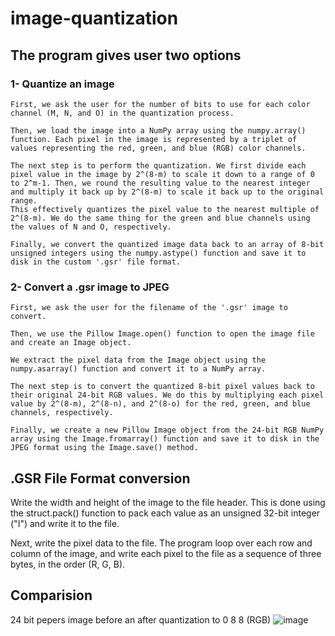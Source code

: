 # image-quantization

## The program gives user two options

### 1- Quantize an image
    First, we ask the user for the number of bits to use for each color channel (M, N, and O) in the quantization process.

    Then, we load the image into a NumPy array using the numpy.array() function. Each pixel in the image is represented by a triplet of values representing the red, green, and blue (RGB) color channels.

    The next step is to perform the quantization. We first divide each pixel value in the image by 2^(8-m) to scale it down to a range of 0 to 2^m-1. Then, we round the resulting value to the nearest integer and multiply it back up by 2^(8-m) to scale it back up to the original range. 
    This effectively quantizes the pixel value to the nearest multiple of 2^(8-m). We do the same thing for the green and blue channels using the values of N and O, respectively.

    Finally, we convert the quantized image data back to an array of 8-bit unsigned integers using the numpy.astype() function and save it to disk in the custom '.gsr' file format.

### 2- Convert a .gsr image to JPEG
    First, we ask the user for the filename of the '.gsr' image to convert.

    Then, we use the Pillow Image.open() function to open the image file and create an Image object.

    We extract the pixel data from the Image object using the numpy.asarray() function and convert it to a NumPy array.

    The next step is to convert the quantized 8-bit pixel values back to their original 24-bit RGB values. We do this by multiplying each pixel value by 2^(8-m), 2^(8-n), and 2^(8-o) for the red, green, and blue channels, respectively.

    Finally, we create a new Pillow Image object from the 24-bit RGB NumPy array using the Image.fromarray() function and save it to disk in the JPEG format using the Image.save() method.
    
## .GSR File Format conversion

  Write the width and height of the image to the file header. This is done using the struct.pack() function to pack each value as an unsigned 32-bit integer ("I") and write it to the file.

Next, write the pixel data to the file. The program loop over each row and column of the image, and write each pixel to the file as a sequence of three bytes, in the order (R, G, B).


## Comparision
24 bit pepers image before an after quantization to 0 8 8 (RGB)
![image](https://user-images.githubusercontent.com/65772647/224569146-4bf246dd-4e8d-4296-867b-0b702d7fd565.png)
